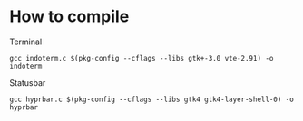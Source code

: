 # How to compile

Terminal
```
gcc indoterm.c $(pkg-config --cflags --libs gtk+-3.0 vte-2.91) -o indoterm
```

Statusbar
```
gcc hyprbar.c $(pkg-config --cflags --libs gtk4 gtk4-layer-shell-0) -o hyprbar
```
